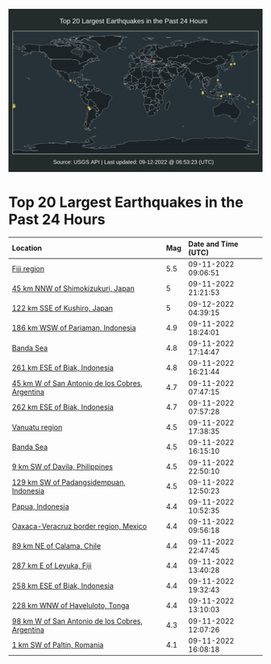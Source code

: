 ![Map](./map.png)

# Top 20 Largest Earthquakes in the Past 24 Hours

| Location | Mag | Date and Time (UTC) |
|:---|:---|:---|
| [Fiji region](https://earthquake.usgs.gov/earthquakes/eventpage/us7000i764) | 5.5 | 09-11-2022 09:06:51 |
| [45 km NNW of Shimokizukuri, Japan](https://earthquake.usgs.gov/earthquakes/eventpage/us7000i78n) | 5 | 09-11-2022 21:21:53 |
| [122 km SSE of Kushiro, Japan](https://earthquake.usgs.gov/earthquakes/eventpage/us7000i7af) | 5 | 09-12-2022 04:39:15 |
| [186 km WSW of Pariaman, Indonesia](https://earthquake.usgs.gov/earthquakes/eventpage/us7000i77x) | 4.9 | 09-11-2022 18:24:01 |
| [Banda Sea](https://earthquake.usgs.gov/earthquakes/eventpage/us7000i77n) | 4.8 | 09-11-2022 17:14:47 |
| [261 km ESE of Biak, Indonesia](https://earthquake.usgs.gov/earthquakes/eventpage/us7000i77k) | 4.8 | 09-11-2022 16:21:44 |
| [45 km W of San Antonio de los Cobres, Argentina](https://earthquake.usgs.gov/earthquakes/eventpage/us7000i75u) | 4.7 | 09-11-2022 07:47:15 |
| [262 km ESE of Biak, Indonesia](https://earthquake.usgs.gov/earthquakes/eventpage/us7000i75v) | 4.7 | 09-11-2022 07:57:28 |
| [Vanuatu region](https://earthquake.usgs.gov/earthquakes/eventpage/us7000i77q) | 4.5 | 09-11-2022 17:38:35 |
| [Banda Sea](https://earthquake.usgs.gov/earthquakes/eventpage/us7000i77i) | 4.5 | 09-11-2022 16:15:10 |
| [9 km SW of Davila, Philippines](https://earthquake.usgs.gov/earthquakes/eventpage/us7000i790) | 4.5 | 09-11-2022 22:50:10 |
| [129 km SW of Padangsidempuan, Indonesia](https://earthquake.usgs.gov/earthquakes/eventpage/us7000i76v) | 4.5 | 09-11-2022 12:50:23 |
| [Papua, Indonesia](https://earthquake.usgs.gov/earthquakes/eventpage/us7000i76i) | 4.4 | 09-11-2022 10:52:35 |
| [Oaxaca-Veracruz border region, Mexico](https://earthquake.usgs.gov/earthquakes/eventpage/us7000i76f) | 4.4 | 09-11-2022 09:56:18 |
| [89 km NE of Calama, Chile](https://earthquake.usgs.gov/earthquakes/eventpage/us7000i78y) | 4.4 | 09-11-2022 22:47:45 |
| [287 km E of Levuka, Fiji](https://earthquake.usgs.gov/earthquakes/eventpage/us7000i773) | 4.4 | 09-11-2022 13:40:28 |
| [258 km ESE of Biak, Indonesia](https://earthquake.usgs.gov/earthquakes/eventpage/us7000i78e) | 4.4 | 09-11-2022 19:32:43 |
| [228 km WNW of Haveluloto, Tonga](https://earthquake.usgs.gov/earthquakes/eventpage/us7000i76y) | 4.4 | 09-11-2022 13:10:03 |
| [98 km W of San Antonio de los Cobres, Argentina](https://earthquake.usgs.gov/earthquakes/eventpage/us7000i76r) | 4.3 | 09-11-2022 12:07:26 |
| [1 km SW of Paltin, Romania](https://earthquake.usgs.gov/earthquakes/eventpage/us7000i77h) | 4.1 | 09-11-2022 16:08:18 |
